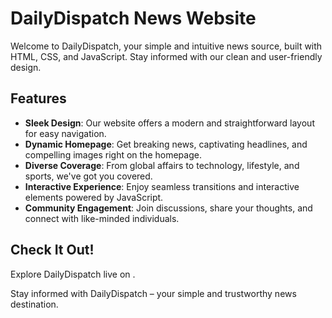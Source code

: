 # DailyDispatch News Website

Welcome to DailyDispatch, your simple and intuitive news source, built with HTML, CSS, and JavaScript. Stay informed with our clean and user-friendly design.

## Features
- **Sleek Design**: Our website offers a modern and straightforward layout for easy navigation.
- **Dynamic Homepage**: Get breaking news, captivating headlines, and compelling images right on the homepage.
- **Diverse Coverage**: From global affairs to technology, lifestyle, and sports, we've got you covered.
- **Interactive Experience**: Enjoy seamless transitions and interactive elements powered by JavaScript.
- **Community Engagement**: Join discussions, share your thoughts, and connect with like-minded individuals.

## Check It Out!
Explore DailyDispatch live on .


Stay informed with DailyDispatch – your simple and trustworthy news destination.
